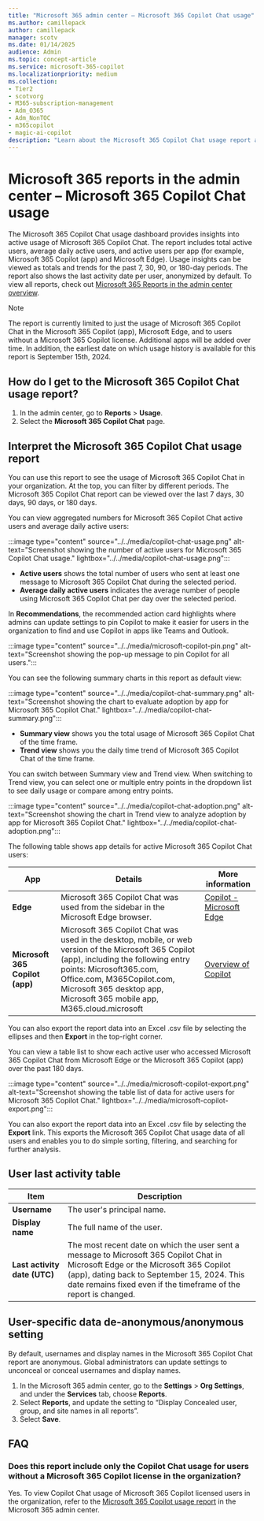 ```yaml
---
title: "Microsoft 365 admin center – Microsoft 365 Copilot Chat usage"
ms.author: camillepack
author: camillepack
manager: scotv
ms.date: 01/14/2025
audience: Admin
ms.topic: concept-article
ms.service: microsoft-365-copilot
ms.localizationpriority: medium
ms.collection: 
- Tier2
- scotvorg
- M365-subscription-management
- Adm_O365
- Adm_NonTOC
- m365copilot
- magic-ai-copilot
description: "Learn about the Microsoft 365 Copilot Chat usage report and gain insights into the Microsoft 365 Copilot Chat activity in your organization."
---
```


# Microsoft 365 reports in the admin center – Microsoft 365 Copilot Chat usage

The Microsoft 365 Copilot Chat usage dashboard provides insights into active usage of Microsoft 365 Copilot Chat. The report includes total active users, average daily active users, and active users per app (for example, Microsoft 365 Copilot (app) and Microsoft Edge). Usage insights can be viewed as totals and trends for the past 7, 30, 90, or 180-day periods. The report also shows the last activity date per user, anonymized by default. To view all reports, check out [Microsoft 365 Reports in the admin center overview](activity-reports.md).

> [!NOTE]
> The report is currently limited to just the usage of Microsoft 365 Copilot Chat in the Microsoft 365 Copilot (app), Microsoft Edge, and to users without a Microsoft 365 Copilot license. Additional apps will be added over time. In addition, the earliest date on which usage history is available for this report is September 15th, 2024.

## How do I get to the Microsoft 365 Copilot Chat usage report?

1. In the admin center, go to **Reports** > **Usage**.
2. Select the **Microsoft 365 Copilot Chat** page.

## Interpret the Microsoft 365 Copilot Chat usage report

You can use this report to see the usage of Microsoft 365 Copilot Chat in your organization. At the top, you can filter by different periods. The Microsoft 365 Copilot Chat report can be viewed over the last 7 days, 30 days, 90 days, or 180 days.

You can view aggregated numbers for Microsoft 365 Copilot Chat active users and average daily active users:

:::image type="content" source="../../media/copilot-chat-usage.png" alt-text="Screenshot showing the number of active users for Microsoft 365 Copilot Chat usage." lightbox="../../media/copilot-chat-usage.png":::

- **Active users** shows the total number of users who sent at least one message to Microsoft 365 Copilot Chat during the selected period.
- **Average daily active users** indicates the average number of people using Microsoft 365 Copilot Chat per day over the selected period.

In **Recommendations**, the recommended action card highlights where admins can update settings to pin Copilot to make it easier for users in the organization to find and use Copilot in apps like Teams and Outlook.

:::image type="content" source="../../media/microsoft-copilot-pin.png" alt-text="Screenshot showing the pop-up message to pin Copilot for all users.":::

You can see the following summary charts in this report as default view:

:::image type="content" source="../../media/copilot-chat-summary.png" alt-text="Screenshot showing the chart to evaluate adoption by app for Microsoft 365 Copilot Chat." lightbox="../../media/copilot-chat-summary.png":::

- **Summary view** shows you the total usage of Microsoft 365 Copilot Chat of the time frame.
- **Trend view** shows you the daily time trend of Microsoft 365 Copilot Chat of the time frame.

You can switch between Summary view and Trend view. When switching to Trend view, you can select one or multiple entry points in the dropdown list to see daily usage or compare among entry points.

:::image type="content" source="../../media/copilot-chat-adoption.png" alt-text="Screenshot showing the chart in Trend view to analyze adoption by app for Microsoft 365 Copilot Chat." lightbox="../../media/copilot-chat-adoption.png":::

The following table shows app details for active Microsoft 365 Copilot Chat users:

| App               | Details                                                                 | More information |
|-------------------|-------------------------------------------------------------------------|------------------|
| **Edge**          | Microsoft 365 Copilot Chat was used from the sidebar in the Microsoft Edge browser.                     | [Copilot - Microsoft Edge](https://www.microsoft.com/edge/features/copilot) |
| **Microsoft 365 Copilot (app)** | Microsoft 365 Copilot Chat was used in the desktop, mobile, or web version of the Microsoft 365 Copilot (app), including the following entry points: Microsoft365.com, Office.com, M365Copilot.com, Microsoft 365 desktop app, Microsoft 365 mobile app, M365.cloud.microsoft | [Overview of Copilot](/copilot/overview) |

You can also export the report data into an Excel .csv file by selecting the ellipses and then **Export** in the top-right corner.

You can view a table list to show each active user who accessed Microsoft 365 Copilot Chat from Microsoft Edge or the Microsoft 365 Copilot (app) over the past 180 days.

:::image type="content" source="../../media/microsoft-copilot-export.png" alt-text="Screenshot showing the table list of data for active users for Microsoft 365 Copilot Chat." lightbox="../../media/microsoft-copilot-export.png":::

You can also export the report data into an Excel .csv file by selecting the **Export** link. This exports the Microsoft 365 Copilot Chat usage data of all users and enables you to do simple sorting, filtering, and searching for further analysis.

## User last activity table

| Item                        | Description                                                                 |
|-----------------------------|-----------------------------------------------------------------------------|
| **Username**                | The user's principal name.                                                  |
| **Display name**            | The full name of the user.                                                  |
| **Last activity date (UTC)**| The most recent date on which the user sent a message to Microsoft 365 Copilot Chat in Microsoft Edge or the Microsoft 365 Copilot (app), dating back to September 15, 2024. This date remains fixed even if the timeframe of the report is changed. |

## User-specific data de-anonymous/anonymous setting

By default, usernames and display names in the Microsoft 365 Copilot Chat report are anonymous. Global administrators can update settings to unconceal or conceal usernames and display names.

1. In the Microsoft 365 admin center, go to the **Settings** > **Org Settings**, and under the **Services** tab, choose **Reports**.
2. Select **Reports**, and update the setting to “Display Concealed user, group, and site names in all reports”.
3. Select **Save**.

## FAQ

### Does this report include only the Copilot Chat usage for users without a Microsoft 365 Copilot license in the organization?

Yes. To view Copilot Chat usage of Microsoft 365 Copilot licensed users in the organization, refer to the [Microsoft 365 Copilot usage report](microsoft-365-copilot-usage.md) in the Microsoft 365 admin center.
